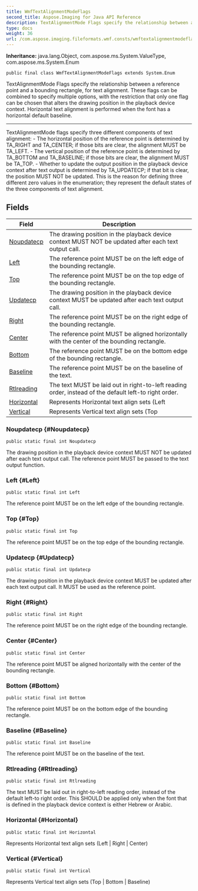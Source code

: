 ```yaml
---
title: WmfTextAlignmentModeFlags
second_title: Aspose.Imaging for Java API Reference
description: TextAlignmentMode Flags specify the relationship between a reference point and a bounding rectangle for text alignment.
type: docs
weight: 36
url: /com.aspose.imaging.fileformats.wmf.consts/wmftextalignmentmodeflags/
---
```

**Inheritance:**
java.lang.Object, com.aspose.ms.System.ValueType, com.aspose.ms.System.Enum
```
public final class WmfTextAlignmentModeFlags extends System.Enum
```

TextAlignmentMode Flags specify the relationship between a reference point and a bounding rectangle, for text alignment. These flags can be combined to specify multiple options, with the restriction that only one flag can be chosen that alters the drawing position in the playback device context. Horizontal text alignment is performed when the font has a horizontal default baseline.

--------------------

TextAlignmentMode flags specify three different components of text alignment: - The horizontal position of the reference point is determined by TA\_RIGHT and TA\_CENTER; if those bits are clear, the alignment MUST be TA\_LEFT. - The vertical position of the reference point is determined by TA\_BOTTOM and TA\_BASELINE; if those bits are clear, the alignment MUST be TA\_TOP. - Whether to update the output position in the playback device context after text output is determined by TA\_UPDATECP; if that bit is clear, the position MUST NOT be updated. This is the reason for defining three different zero values in the enumeration; they represent the default states of the three components of text alignment.
## Fields

| Field | Description |
| --- | --- |
| [Noupdatecp](#Noupdatecp) | The drawing position in the playback device context MUST NOT be updated after each text output call. |
| [Left](#Left) | The reference point MUST be on the left edge of the bounding rectangle. |
| [Top](#Top) | The reference point MUST be on the top edge of the bounding rectangle. |
| [Updatecp](#Updatecp) | The drawing position in the playback device context MUST be updated after each text output call. |
| [Right](#Right) | The reference point MUST be on the right edge of the bounding rectangle. |
| [Center](#Center) | The reference point MUST be aligned horizontally with the center of the bounding rectangle. |
| [Bottom](#Bottom) | The reference point MUST be on the bottom edge of the bounding rectangle. |
| [Baseline](#Baseline) | The reference point MUST be on the baseline of the text. |
| [Rtlreading](#Rtlreading) | The text MUST be laid out in right-to-left reading order, instead of the default left-to right order. |
| [Horizontal](#Horizontal) | Represents Horizontal text align sets (Left | Right | Center) |
| [Vertical](#Vertical) | Represents Vertical text align sets (Top | Bottom | Baseline) |
### Noupdatecp {#Noupdatecp}
```
public static final int Noupdatecp
```


The drawing position in the playback device context MUST NOT be updated after each text output call. The reference point MUST be passed to the text output function.

### Left {#Left}
```
public static final int Left
```


The reference point MUST be on the left edge of the bounding rectangle.

### Top {#Top}
```
public static final int Top
```


The reference point MUST be on the top edge of the bounding rectangle.

### Updatecp {#Updatecp}
```
public static final int Updatecp
```


The drawing position in the playback device context MUST be updated after each text output call. It MUST be used as the reference point.

### Right {#Right}
```
public static final int Right
```


The reference point MUST be on the right edge of the bounding rectangle.

### Center {#Center}
```
public static final int Center
```


The reference point MUST be aligned horizontally with the center of the bounding rectangle.

### Bottom {#Bottom}
```
public static final int Bottom
```


The reference point MUST be on the bottom edge of the bounding rectangle.

### Baseline {#Baseline}
```
public static final int Baseline
```


The reference point MUST be on the baseline of the text.

### Rtlreading {#Rtlreading}
```
public static final int Rtlreading
```


The text MUST be laid out in right-to-left reading order, instead of the default left-to right order. This SHOULD be applied only when the font that is defined in the playback device context is either Hebrew or Arabic.

### Horizontal {#Horizontal}
```
public static final int Horizontal
```


Represents Horizontal text align sets (Left | Right | Center)

### Vertical {#Vertical}
```
public static final int Vertical
```


Represents Vertical text align sets (Top | Bottom | Baseline)

